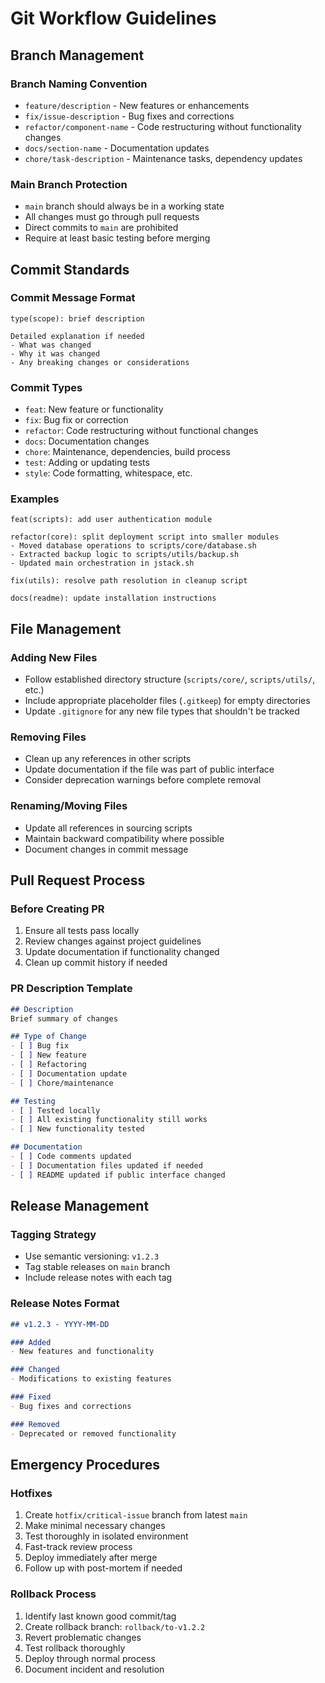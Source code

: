 # Git Workflow Guidelines

## Branch Management

### Branch Naming Convention
- `feature/description` - New features or enhancements
- `fix/issue-description` - Bug fixes and corrections
- `refactor/component-name` - Code restructuring without functionality changes
- `docs/section-name` - Documentation updates
- `chore/task-description` - Maintenance tasks, dependency updates

### Main Branch Protection
- `main` branch should always be in a working state
- All changes must go through pull requests
- Direct commits to `main` are prohibited
- Require at least basic testing before merging

## Commit Standards

### Commit Message Format
```
type(scope): brief description

Detailed explanation if needed
- What was changed
- Why it was changed
- Any breaking changes or considerations
```

### Commit Types
- `feat`: New feature or functionality
- `fix`: Bug fix or correction
- `refactor`: Code restructuring without functional changes
- `docs`: Documentation changes
- `chore`: Maintenance, dependencies, build process
- `test`: Adding or updating tests
- `style`: Code formatting, whitespace, etc.

### Examples
```
feat(scripts): add user authentication module

refactor(core): split deployment script into smaller modules
- Moved database operations to scripts/core/database.sh
- Extracted backup logic to scripts/utils/backup.sh
- Updated main orchestration in jstack.sh

fix(utils): resolve path resolution in cleanup script

docs(readme): update installation instructions
```

## File Management

### Adding New Files
- Follow established directory structure (`scripts/core/`, `scripts/utils/`, etc.)
- Include appropriate placeholder files (`.gitkeep`) for empty directories
- Update `.gitignore` for any new file types that shouldn't be tracked

### Removing Files
- Clean up any references in other scripts
- Update documentation if the file was part of public interface
- Consider deprecation warnings before complete removal

### Renaming/Moving Files
- Update all references in sourcing scripts
- Maintain backward compatibility where possible
- Document changes in commit message

## Pull Request Process

### Before Creating PR
1. Ensure all tests pass locally
2. Review changes against project guidelines
3. Update documentation if functionality changed
4. Clean up commit history if needed

### PR Description Template
```markdown
## Description
Brief summary of changes

## Type of Change
- [ ] Bug fix
- [ ] New feature
- [ ] Refactoring
- [ ] Documentation update
- [ ] Chore/maintenance

## Testing
- [ ] Tested locally
- [ ] All existing functionality still works
- [ ] New functionality tested

## Documentation
- [ ] Code comments updated
- [ ] Documentation files updated if needed
- [ ] README updated if public interface changed
```

## Release Management

### Tagging Strategy
- Use semantic versioning: `v1.2.3`
- Tag stable releases on `main` branch
- Include release notes with each tag

### Release Notes Format
```markdown
## v1.2.3 - YYYY-MM-DD

### Added
- New features and functionality

### Changed
- Modifications to existing features

### Fixed
- Bug fixes and corrections

### Removed
- Deprecated or removed functionality
```

## Emergency Procedures

### Hotfixes
1. Create `hotfix/critical-issue` branch from latest `main`
2. Make minimal necessary changes
3. Test thoroughly in isolated environment
4. Fast-track review process
5. Deploy immediately after merge
6. Follow up with post-mortem if needed

### Rollback Process
1. Identify last known good commit/tag
2. Create rollback branch: `rollback/to-v1.2.2`
3. Revert problematic changes
4. Test rollback thoroughly
5. Deploy through normal process
6. Document incident and resolution